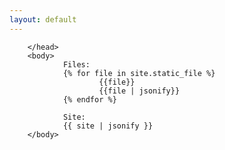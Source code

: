 ```yaml
---
layout: default
---
```

<!DOCTYPE html>
<html lang="en">
        <head>
        <title>greenchef</title>
                <meta name="viewport" content="width=device-width, initial-scale=1">
                <meta name="description" content="Homepage for greenchef.bradi.sh">

        </head>
        <body>
                Files:
                {% for file in site.static_file %}
                        {{file}}
                        {{file | jsonify}}
                {% endfor %}
                
                Site:
                {{ site | jsonify }}
        </body>
</html>
